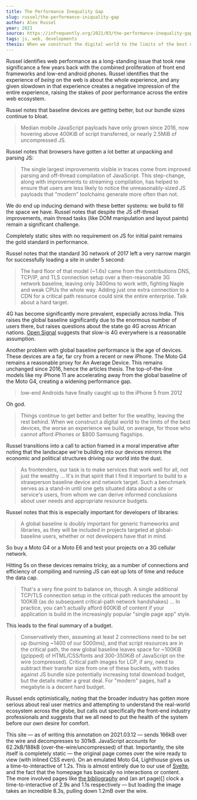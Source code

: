 ```yaml
---
title: The Performance Inequality Gap
slug: russel/the-performance-iniquality-gap
author: Alex Russel
year: 2021
source: https://infrequently.org/2021/03/the-performance-inequality-gap/
tags: js, web, developments
thesis: When we construct the digital world to the limits of the best devices, we build a less usable one for the 80+% of the world's users. A rule of thumb limit is ~100KiB of HTML/CSS/fonts and ~300-350KiB of JS (compressed).
---
```


Russel identifies web performance as a long-standing issue that took new significance a few years back with the combined proliferation of front end frameworks and low-end android phones. Russel identifies that the experience of _being_ on the web is about the whole experience, and any given slowdown in that experience creates a negative impression of the entire experience, raising the stakes of poor performance across the entire web ecosystem.

Russel notes that baseline devices are getting better, but our bundle sizes continue to bloat.

> Median mobile JavaScript payloads have only grown since 2016, now hovering above 400KiB of script transferred, or nearly 2.5MiB of uncompressed JS.

 Russel notes that browsers have gotten a lot better at unpacking and parsing JS:

 > The single largest improvements visible in traces come from improved parsing and off-thread compilation of JavaScript. This step-change, along with improvements to streaming compilation, has helped to ensure that users are less likely to notice the unreasonably-sized JS payloads that "modern" toolchains generate more often than not.

We do end up inducing demand with these better systems: we build to fill the space we have. Russel notes that despite the JS off-thread improvements, main thread tasks (like DOM manipulation and layout paints) remain a significant challenge.

Completely static sites with no requirement on JS for initial paint remains the gold standard in performance.

Russel notes that the standard 3G network of 2017 left a very narrow margin for successfully loading a site in under 5 second:

> The hard floor of that model (~1.6s) came from the contributions DNS, TCP/IP, and TLS connection setup over a then-reasonable 3G network baseline, leaving only 3400ms to work with, fighting Nagle and weak CPUs the whole way. Adding just one extra connection to a CDN for a critical path resource could sink the entire enterprise. Talk about a hard target.

4G has become significantly more prevalent, especially across India. This raises the global baseline significantly due to the enormous number of users there, but raises questions about the state go 4G across African nations. [Open Signal](https://www.opensignal.com/sites/opensignal-com/files/data/reports/pdf-only/data-2020-05/state_of_mobile_experience_may_2020_opensignal_3_0.pdf) suggests that slow-is 4G everywhere is a reasonable assumption.

Another problem with global baseline performance is the age of devices. These devices are a far, far cry from a recent or new iPhone. The Moto G4 remains a reasonable proxy for An Average Device. This remains unchanged since 2016, hence the articles thesis. The top-of-the-line models like my iPhone 11 are accelerating away from the global baseline of the Moto G4, creating a widening performance gap.

> low-end Androids have finally caught up to the iPhone 5 from 2012

Oh god.

> Things continue to get better and better for the wealthy, leaving the rest behind. When we construct a digital world to the limits of the best devices, the worse an experience we build, on average, for those who cannot afford iPhones or $800 Samsung flagships.

Russel transitions into a call to action framed in a moral imperative after noting that the landscape we're building into our devices mirrors the economic and political structures driving our world into the dust.

> As frontenders, our task is to make services that work well for all, not just the wealthy … It's in that spirit that I find it important to build to a strawperson baseline device and network target. Such a benchmark serves as a stand-in until one gets situated data about a site or service's users, from whom we can derive informed conclusions about user needs and appropriate resource budgets.

Russel notes that this is especially important for developers of libraries:

> A global baseline is doubly important for generic frameworks and libraries, as they will be included in projects targeted at global-baseline users, whether or not developers have that in mind.

So buy a Moto G4 or a Moto E6 and test your projects on a 3G cellular network.

Hitting 5s on these devices remains tricky, as a number of connections and efficiency of compiling and running JS can eat up lots of time and reduce the data cap.

> That's a very fine point to balance on, though. A single additional TCP/TLS connection setup in the critical path reduces the amount by 100KiB (as do subsequent critical-path network handshakes) … In practice, you can't actually afford 600KiB of content if your application is build in the increasingly popular "single page app" style.

This leads to the final summary of a budget.

> Conservatively then, assuming at least 2 connections need to be set up (burning ~1400 of our 5000ms), and that script resources are in the critical path, the new global baseline leaves space for ~100KiB (gzipped) of HTML/CSS/fonts and 300-350KiB of JavaScript on the wire (compressed). Critical path images for LCP, if any, need to subtract their transfer size from one of these buckets, with trades against JS bundle size potentially increasing total download budget, but the details matter a great deal. For "modern" pages, half a megabyte is a decent hard budget.

Russel ends optimistically, noting that the broader industry has gotten more serious about real user metrics and attempting to understand the real-world ecosystem across the globe, but calls out specifically the front-end industry professionals and suggests that we all need to put the health of the system before our own desire for comfort.

This site — as of writing this annotation on 2021.03.12 — sends 166kB over the wire and decompresses to 301kB. JavaScript accounts for 62.2kB/188kB (over-the-wire/uncompressed) of that. Importantly, the site itself is completely static — the original page comes over the wire ready to view (with inlined CSS even). On an emulated Moto G4, Lighthouse gives us a time-to-interactive of 1.2s. This is almost entirely due to our use of [Svelte](https://svelte.dev/), and the fact that the homepage has basically no interactions or content. The more involved pages like [the bibliography](/bibliography) and (an art page)[] clock a time-to-interactive of 2.9s and 1.1s respectively — but loading the image takes an incredible 8.3s, pulling down 1.2mB over the wire.